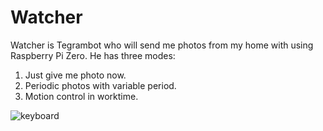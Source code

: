 ﻿# Watcher

Watcher is Tegrambot who will send me photos from my home with using Raspberry Pi Zero.
He has three modes:
1. Just give me photo now.
2. Periodic photos with variable period.
3. Motion control in worktime.

![keyboard](../master/Screen.PNG)


